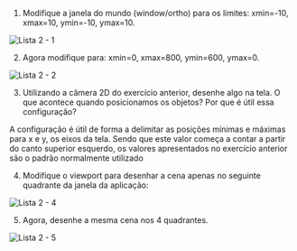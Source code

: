 1. Modifique a janela do mundo (window/ortho) para os limites: xmin=-10, xmax=10, ymin=-10, ymax=10.

![Lista 2 - 1](https://github.com/evelyntag/processamentoGrafico2023-2/assets/142860203/721039f8-b466-41c2-8061-13b46f6f7fcd)

2. Agora modifique para: xmin=0, xmax=800, ymin=600, ymax=0.

![Lista 2 - 2](https://github.com/evelyntag/processamentoGrafico2023-2/assets/142860203/c805554a-c00a-4a8b-8dc3-4fb65fad15f5)

3. Utilizando a câmera 2D do exercício anterior, desenhe algo na tela. O que acontece quando posicionamos os objetos? Por que é útil essa configuração?

A configuração é útil de forma a delimitar as posições mínimas e máximas para x e y, os eixos da tela. Sendo que este valor começa a contar a partir do canto superior esquerdo, os valores apresentados no exercício anterior são o padrão normalmente utilizado

4. Modifique o viewport para desenhar a cena apenas no seguinte quadrante da janela da aplicação:

![Lista 2 - 4](https://github.com/evelyntag/processamentoGrafico2023-2/assets/142860203/71dcda9e-6a59-461f-915e-fc8f2c64156f)

5. Agora, desenhe a mesma cena nos 4 quadrantes.

![Lista 2 - 5](https://github.com/evelyntag/processamentoGrafico2023-2/assets/142860203/5791566a-a7bb-4c55-864b-765d563d9a8f)
